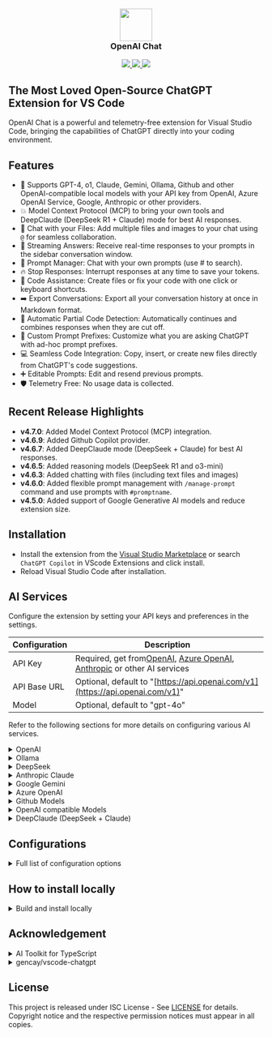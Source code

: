 <h3 align="center"><img src="https://raw.githubusercontent.com/vscode-ext-studio/openai-chat/main/images/chatgpt.png" height="64"><br>OpenAI Chat</h3>

<p align="center">
    <a href="https://marketplace.visualstudio.com/items?itemName=cweijan.openai-chat" alt="Marketplace version">
        <img src="https://img.shields.io/visual-studio-marketplace/v/cweijan.openai-chat?color=orange&label=VS%20Code" />
    </a>
    <a href="https://marketplace.visualstudio.com/items?itemName=cweijan.openai-chat" alt="Marketplace download count">
        <img src="https://img.shields.io/visual-studio-marketplace/d/cweijan.openai-chat?color=blueviolet&label=Downloads" />
    </a>
    <a href="https://github.com/vscode-ext-studio/openai-chat" alt="Github star count">
        <img src="https://img.shields.io/github/stars/cweijan/openai-chat?color=blue&label=Github%20Stars" />
    </a>
</p>

## The Most Loved Open-Source ChatGPT Extension for VS Code

OpenAI Chat is a powerful and telemetry-free extension for Visual Studio Code, bringing the capabilities of ChatGPT directly into your coding environment.

## Features

- 🤖 Supports GPT-4, o1, Claude, Gemini, Ollama, Github and other OpenAI-compatible local models with your API key from OpenAI, Azure OpenAI Service, Google, Anthropic or other providers.
- 💥 Model Context Protocol (MCP) to bring your own tools and DeepClaude (DeepSeek R1 + Claude) mode for best AI responses.
- 📂 Chat with your Files: Add multiple files and images to your chat using `@` for seamless collaboration.
- 📃 Streaming Answers: Receive real-time responses to your prompts in the sidebar conversation window.
- 📖 Prompt Manager: Chat with your own prompts (use # to search).
- 🔥 Stop Responses: Interrupt responses at any time to save your tokens.
- 📝 Code Assistance: Create files or fix your code with one click or keyboard shortcuts.
- ➡️ Export Conversations: Export all your conversation history at once in Markdown format.
- 🐛 Automatic Partial Code Detection: Automatically continues and combines responses when they are cut off.
- 📰 Custom Prompt Prefixes: Customize what you are asking ChatGPT with ad-hoc prompt prefixes.
- 💻 Seamless Code Integration: Copy, insert, or create new files directly from ChatGPT's code suggestions.
- ➕ Editable Prompts: Edit and resend previous prompts.
- 🛡️ Telemetry Free: No usage data is collected.

## Recent Release Highlights

* **v4.7.0**: Added Model Context Protocol (MCP) integration.
* **v4.6.9**: Added Github Copilot provider.
* **v4.6.7**: Added DeepClaude mode (DeepSeek + Claude) for best AI responses.
* **v4.6.5**: Added reasoning models (DeepSeek R1 and o3-mini)
* **v4.6.3**: Added chatting with files (including text files and images)
* **v4.6.0**: Added flexible prompt management with `/manage-prompt` command and use prompts with `#promptname`.
* **v4.5.0**: Added support of Google Generative AI models and reduce extension size.

## Installation

- Install the extension from the [Visual Studio Marketplace](https://marketplace.visualstudio.com/items?itemName=cweijan.openai-chat) or search `ChatGPT Copilot` in VScode Extensions and click install.
- Reload Visual Studio Code after installation.

## AI Services

Configure the extension by setting your API keys and preferences in the settings.

| Configuration | Description                                                                                                                                                                                                                           |
| ------------- | ------------------------------------------------------------------------------------------------------------------------------------------------------------------------------------------------------------------------------------- |
| API Key       | Required, get from[OpenAI](https://platform.openai.com/account/api-keys), [Azure OpenAI](https://azure.microsoft.com/en-us/products/ai-services/openai-service), [Anthropic](https://console.anthropic.com/settings/keys) or other AI services |
| API Base URL  | Optional, default to "[https://api.openai.com/v1](https://api.openai.com/v1)"                                                                                                                                                            |
| Model         | Optional, default to "gpt-4o"                                                                                                                                                                                                         |

Refer to the following sections for more details on configuring various AI services.

<details>

<summary> OpenAI </summary>

| Configuration | Example                                                        |
| ------------- | -------------------------------------------------------------- |
| API Key       | your-api-key                                                   |
| Model         | gpt-4o                                                         |
| API Base URL  | [https://api.openai.com/v1](https://api.openai.com/v1) (Optional) |

</details>

<details>
<summary> Ollama </summary>

Pull your image first from Ollama [library](https://ollama.com/library) and then setup the base URL and custom model.

| Configuration | Example                                               |
| ------------- | ----------------------------------------------------- |
| API Key       | ollama (Optional)                                     |
| Model         | custom                                                |
| Custom Model  | qwen2.5                                               |
| API Base URL  | [http://localhost:11434/v1/](http://localhost:11434/v1/) |

</details>

<details>
<summary> DeepSeek </summary>

Ollama provider:

| Configuration | Example                                               |
| ------------- | ----------------------------------------------------- |
| API Key       | ollama (Optional)                                     |
| Model         | custom                                                |
| Custom Model  | deepseek-r1                                           |
| API Base URL  | [http://localhost:11434/v1/](http://localhost:11434/v1/) |

DeepSeek provider:

| Configuration | Example                                           |
| ------------- | ------------------------------------------------- |
| API Key       | your-deepseek-key                                 |
| Model         | deepseek-reasoner                                 |
| API Base URL  | [https://api.deepseek.com](https://api.deepseek.com) |

SiliconFlow (SiliconCloud) provider:

| Configuration | Example                                                     |
| ------------- | ----------------------------------------------------------- |
| API Key       | your-siliconflow-key                                        |
| Model         | custom                                                      |
| Custom Model  | deepseek-ai/DeepSeek-R1                                     |
| API Base URL  | [https://api.siliconflow.cn/v1](https://api.siliconflow.cn/v1) |

Azure AI Foundry provider:

| Configuration | Example                                              |
| ------------- | ---------------------------------------------------- |
| API Key       | your-azure-ai-key                                    |
| Model         | DeepSeek-R1                                          |
| API Base URL  | https://[endpoint-name].[region].models.ai.azure.com |

</details>

<details>
<summary> Anthropic Claude </summary>

| Configuration | Example                                                              |
| ------------- | -------------------------------------------------------------------- |
| API Key       | your-api-key                                                         |
| Model         | claude-3-sonnet-20240229                                             |
| API Base URL  | [https://api.anthropic.com/v1](https://api.anthropic.com/v1) (Optional) |

</details>

<details>
<summary> Google Gemini </summary>

| Configuration | Example                                                                                                      |
| ------------- | ------------------------------------------------------------------------------------------------------------ |
| API Key       | your-api-key                                                                                                 |
| Model         | gemini-2.0-flash-thinking-exp-1219                                                                           |
| API Base URL  | [https://generativelanguage.googleapis.com/v1beta](https://generativelanguage.googleapis.com/v1beta) (Optional) |

</details>

<details>
<summary> Azure OpenAI </summary>

For Azure OpenAI Service, apiBaseUrl should be set to format `https://[YOUR-ENDPOINT-NAME].openai.azure.com/openai/deployments/[YOUR-DEPLOYMENT-NAME]`.

| Configuration | Example                                                                                                                                             |
| ------------- | --------------------------------------------------------------------------------------------------------------------------------------------------- |
| API Key       | your-api-key                                                                                                                                        |
| Model         | gpt-4o                                                                                                                                              |
| API Base URL  | [https://endpoint-name.openai.azure.com/openai/deployments/deployment-name](https://endpoint-name.openai.azure.com/openai/deployments/deployment-name) |

</details>

<details>
<summary> Github Models </summary>

For [Github Models](https://github.com/marketplace/models), get your Github token from [here](https://github.com/settings/tokens).

| Configuration | Example                                                                     |
| ------------- | --------------------------------------------------------------------------- |
| API Key       | your-github-token                                                           |
| Model         | o1                                                                          |
| API Base URL  | [https://models.inference.ai.azure.com](https://models.inference.ai.azure.com) |

</details>

<details>
<summary> OpenAI compatible Models </summary>

To use OpenAI compatible APIs, you need to set a custom model name: set model to `"custom"` and then specify your custom model name.

Example for [groq](https://console.groq.com/):

| Configuration | Example                                                       |
| ------------- | ------------------------------------------------------------- |
| API Key       | your-groq-key                                                 |
| Model         | custom                                                        |
| Custom Model  | mixtral-8x7b-32768                                            |
| API Base URL  | [https://api.groq.com/openai/v1](https://api.groq.com/openai/v1) |

</details>

<details>
<summary> DeepClaude (DeepSeek + Claude) </summary>

| Configuration          | Example                                                                  |
| ---------------------- | ------------------------------------------------------------------------ |
| API Key                | your-api-key                                                             |
| Model                  | claude-3-sonnet-20240229                                                 |
| API Base URL           | [https://api.anthropic.com/v1](https://api.anthropic.com/v1) (Optional)     |
| Reasoning API Key      | your-deepseek-api-key                                                    |
| Reasoning Model        | deepseek-reasoner (or deepseek-r1 regarding to your provider)            |
| Reasoning API Base URL | [https://api.deepseek.com](https://api.deepseek.com) (or your own base URL) |

</details>

## Configurations

<details>

<summary> Full list of configuration options </summary>

| Setting                                        | Default                                    | Description                                                                                                                                                                                                                                                                                                                                                               |
| ---------------------------------------------- | ------------------------------------------ | ------------------------------------------------------------------------------------------------------------------------------------------------------------------------------------------------------------------------------------------------------------------------------------------------------------------------------------------------------------------------- |
| `chatgpt.gpt3.apiKey`                        |                                            | OpenAI API key.[Get your API Key from OpenAI](https://beta.openai.com/account/api-keys).                                                                                                                                                                                                                                                                                     |
| `chatgpt.gpt3.apiBaseUrl`                    | `https://api.openai.com/v1`              | Optional override for the OpenAI API base URL. If you customize it, please make sure you have the same format. e.g. starts with `https://` without a trailing slash. The completions endpoint suffix is added internally, e.g. for reference: `${apiBaseUrl}/v1/completions`                                                                                          |
| `chatgpt.gpt3.organization`                  |                                            | OpenAI Organization ID.                                                                                                                                                                                                                                                                                                                                                   |
| `chatgpt.gpt3.model`                         | `gpt-4o`                                 | OpenAI models to use for your prompts.[Documentation](https://beta.openai.com/docs/models/models).  **If you face 400 Bad Request please make sure you are using the right model for your integration method.**  For local or self-hosted LLMs compatible with OpenAI, you can select `custom` and specify your custom model name in `#chatgpt.gpt3.customModel#`. |
| `chatgpt.gpt3.customModel`                   |                                            | Specify your custom model name here if you selected `custom` in `#chatgpt.gpt3.model#`. This allows you to use a custom model name for local or self-hosted LLMs compatible with OpenAI.                                                                                                                                                                              |
| `chatgpt.gpt3.maxTokens`                     | `1024`                                   | The maximum number of tokens to generate in the completion.                                                                                                                                                                                                                                                                                                               |
| `chatgpt.gpt3.temperature`                   | `1`                                      | What sampling temperature to use. Higher values means the model will take more risks. Try 0.9 for more creative applications, and 0 (argmax sampling) for ones with a well-defined answer.                                                                                                                                                                                |
| `chatgpt.gpt3.top_p`                         | `1`                                      | An alternative to sampling with temperature, called nucleus sampling, where the model considers the results of the tokens with top_p probability mass. So 0.1 means only the tokens comprising the top 10% probability mass are considered.                                                                                                                               |
| `chatgpt.systemPrompt`                       |                                            | System prompts for the copilot.                                                                                                                                                                                                                                                                                                                                           |
| `chatgpt.gpt3.generateCode-enabled`          | `true`                                   | Enable the code generation context menu item for the selected comment/code for Codex.                                                                                                                                                                                                                                                                                     |
| `chatgpt.gpt3.searchGrounding.enabled`       | `false`                                  | Enable search grounding for Gemini model. Only available for Google Gemini models.                                                                                                                                                                                                                                                                                        |
| `chatgpt.promptPrefix.addTests`              | `Implement tests for the following code` | The prompt prefix used for adding tests for the selected code                                                                                                                                                                                                                                                                                                             |
| `chatgpt.promptPrefix.addTests-enabled`      | `true`                                   | Enable the prompt prefix used for adding tests for the selected code in the context menu                                                                                                                                                                                                                                                                                  |
| `chatgpt.promptPrefix.findProblems`          | `Find problems with the following code`  | The prompt prefix used for finding problems for the selected code                                                                                                                                                                                                                                                                                                         |
| `chatgpt.promptPrefix.findProblems-enabled`  | `true`                                   | Enable the prompt prefix used for finding problems for the selected code in the context menu                                                                                                                                                                                                                                                                              |
| `chatgpt.promptPrefix.optimize`              | `Optimize the following code`            | The prompt prefix used for optimizing the selected code                                                                                                                                                                                                                                                                                                                   |
| `chatgpt.promptPrefix.optimize-enabled`      | `true`                                   | Enable the prompt prefix used for optimizing the selected code in the context menu                                                                                                                                                                                                                                                                                        |
| `chatgpt.promptPrefix.explain`               | `Explain the following code`             | The prompt prefix used for explaining the selected code                                                                                                                                                                                                                                                                                                                   |
| `chatgpt.promptPrefix.explain-enabled`       | `true`                                   | Enable the prompt prefix used for explaining the selected code in the context menu                                                                                                                                                                                                                                                                                        |
| `chatgpt.promptPrefix.addComments`           | `Add comments for the following code`    | The prompt prefix used for adding comments for the selected code                                                                                                                                                                                                                                                                                                          |
| `chatgpt.promptPrefix.addComments-enabled`   | `true`                                   | Enable the prompt prefix used for adding comments for the selected code in the context menu                                                                                                                                                                                                                                                                               |
| `chatgpt.promptPrefix.completeCode`          | `Complete the following code`            | The prompt prefix used for completing the selected code                                                                                                                                                                                                                                                                                                                   |
| `chatgpt.promptPrefix.completeCode-enabled`  | `true`                                   | Enable the prompt prefix used for completing the selected code in the context menu                                                                                                                                                                                                                                                                                        |
| `chatgpt.promptPrefix.adhoc-enabled`         | `true`                                   | Enable the prompt prefix used for adhoc command for the selected code in the context menu                                                                                                                                                                                                                                                                                 |
| `chatgpt.promptPrefix.customPrompt1`         |                                            | Your custom prompt 1. It's disabled by default, please set to a custom prompt and enable it if you prefer using customized prompt                                                                                                                                                                                                                                         |
| `chatgpt.promptPrefix.customPrompt1-enabled` | `false`                                  | Enable custom prompt 1. If you enable this item make sure to set this `#chatgpt.promptPrefix.customPrompt1#`                                                                                                                                                                                                                                                            |
| `chatgpt.promptPrefix.customPrompt2`         |                                            | Your custom prompt 2. It's disabled by default, please set to a custom prompt and enable it if you prefer using customized prompt                                                                                                                                                                                                                                         |
| `chatgpt.promptPrefix.customPrompt2-enabled` | `false`                                  | Enable custom prompt 2. If you enable this item make sure to set this `#chatgpt.promptPrefix.customPrompt2#`                                                                                                                                                                                                                                                            |
| `chatgpt.response.showNotification`          | `false`                                  | Choose whether you'd like to receive a notification when ChatGPT bot responds to your query.                                                                                                                                                                                                                                                                              |
| `chatgpt.response.autoScroll`                | `true`                                   | Whenever there is a new question or response added to the conversation window, extension will automatically scroll to the bottom. You can change that behaviour by disabling this setting.                                                                                                                                                                                |

</details>

## How to install locally

<details>

<summary> Build and install locally </summary>

We highly recommend installing the extension directly from the VS Code Marketplace for the easiest setup and automatic updates. However, for advanced users, building and installing locally is also an option.

- Install `vsce` if you don't have it on your machine (The Visual Studio Code Extension Manager)
  - `npm install --global vsce`
- Run `vsce package`
- Follow the `<a href="https://code.visualstudio.com/docs/editor/extension-marketplace#_install-from-a-vsix">`instructions`</a>` and install manually.

```sh
npm run build
npm run package
code --uninstall-extension cweijan.openai-chat
code --install-extension openai-chat-*.vsix
```

</details>

## Acknowledgement

<details>
<summary>AI Toolkit for TypeScript</summary>

This extension utilizes the [AI Toolkit for TypeScript](https://sdk.vercel.ai/) to seamlessly integrate with a variety of AI providers. This allows for flexible and robust AI functionality within the editor. We appreciate the work by Vercel in creating this valuable resource.

</details>

<details>
<summary>gencay/vscode-chatgpt</summary>

This extension is built on the widely-used [gencay/vscode-chatgpt](https://github.com/gencay/vscode-chatgpt) project, which has garnered over 500,000 downloads. We are deeply grateful for the foundation laid by the original author, Gencay, and the community that supported it.

Unfortunately, the original author has decided to stop maintaining the project, and the new recommended Genie AI extension is not open-source. This fork continues the development to keep the project open and accessible to everyone.

</details>

## License

This project is released under ISC License - See [LICENSE](LICENSE) for details. Copyright notice and the respective permission notices must appear in all copies.
